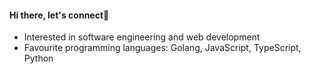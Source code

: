 #### Hi there, let's connect👋

- Interested in software engineering and web development
- Favourite programming languages: Golang, JavaScript, TypeScript, Python
